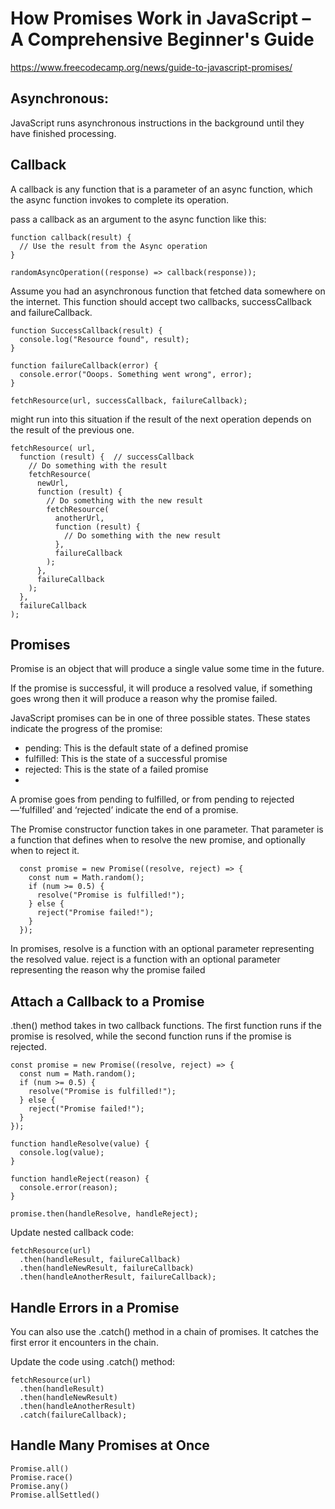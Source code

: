 # How Promises Work in JavaScript – A Comprehensive Beginner's Guide
https://www.freecodecamp.org/news/guide-to-javascript-promises/


## Asynchronous:
JavaScript runs asynchronous instructions in the background until they have finished processing.


## Callback
A callback is any function that is a parameter of an async function, which the async function invokes to complete its operation.

pass a callback as an argument to the async function like this:

```
function callback(result) {
  // Use the result from the Async operation
}

randomAsyncOperation((response) => callback(response));
```


Assume you had an asynchronous function that fetched data somewhere on the internet. This function should accept two callbacks, successCallback and failureCallback.
```
function SuccessCallback(result) {
  console.log("Resource found", result);
}

function failureCallback(error) {
  console.error("Ooops. Something went wrong", error);
}

fetchResource(url, successCallback, failureCallback);
```

might run into this situation if the result of the next operation depends on the result of the previous one.
```
fetchResource( url,
  function (result) {  // successCallback
    // Do something with the result
    fetchResource(
      newUrl,
      function (result) {
        // Do something with the new result
        fetchResource(
          anotherUrl,
          function (result) {
            // Do something with the new result
          },
          failureCallback
        );
      },
      failureCallback
    );
  },
  failureCallback
);
```

## Promises
Promise is an object that will produce a single value some time in the future.

If the promise is successful, it will produce a resolved value, if something goes wrong then it will produce a reason why the promise failed. 

JavaScript promises can be in one of three possible states. These states indicate the progress of the promise:
- pending: This is the default state of a defined promise
- fulfilled:  This is the state of a successful promise
- rejected: This is the state of a failed promise
- 
A promise goes from pending to fulfilled, or from pending to rejected—‘fulfilled’ and ‘rejected’ indicate the end of a promise.

The Promise constructor function takes in one parameter. 
That parameter is a function that defines when to resolve the new promise, and optionally when to reject it.
```
  const promise = new Promise((resolve, reject) => {
    const num = Math.random();
    if (num >= 0.5) {
      resolve("Promise is fulfilled!");
    } else {
      reject("Promise failed!");
    }
  });
```
In promises, resolve is a function with an optional parameter representing the resolved value.
reject is a function with an optional parameter representing the reason why the promise failed

## Attach a Callback to a Promise

.then() method takes in two callback functions. 
The first function runs if the promise is resolved, while the second function runs if the promise is rejected.

```
const promise = new Promise((resolve, reject) => {
  const num = Math.random();
  if (num >= 0.5) {
    resolve("Promise is fulfilled!");
  } else {
    reject("Promise failed!");
  }
});

function handleResolve(value) {
  console.log(value);
}

function handleReject(reason) {
  console.error(reason);
}

promise.then(handleResolve, handleReject);
```


Update nested callback code:
```
fetchResource(url)
  .then(handleResult, failureCallback)
  .then(handleNewResult, failureCallback)
  .then(handleAnotherResult, failureCallback);
```
## Handle Errors in a Promise
You can also use the .catch() method in a chain of promises. It catches the first error it encounters in the chain.


Update the code using .catch() method:
```
fetchResource(url)
  .then(handleResult)
  .then(handleNewResult)
  .then(handleAnotherResult)
  .catch(failureCallback);
```



## Handle Many Promises at Once
```
Promise.all()
Promise.race()
Promise.any()
Promise.allSettled()
```
